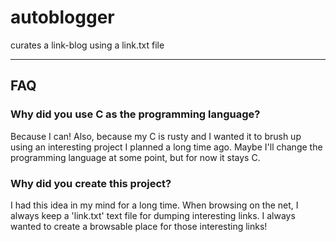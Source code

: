 autoblogger
===========

curates a link-blog using a link.txt file

----

## FAQ

### Why did you use C as the programming language?
Because I can! Also, because my C is rusty and I wanted it to brush up using an interesting project I planned a long time ago. Maybe I'll change the programming language at some point, but for now it stays C.

### Why did you create this project?
I had this idea in my mind for a long time. When browsing on the net, I always keep a 'link.txt' text file for dumping interesting links. I always wanted to create a browsable place for those interesting links!
